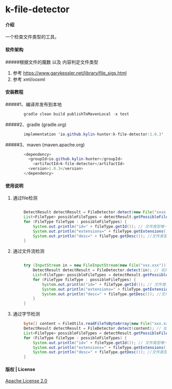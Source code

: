 # k-file-detector

#### 介绍

一个检查文件类型的工具。

#### 软件架构

#####根据文件的魔数 以及 内容判定文件类型  
1. 参考 https://www.garykessler.net/library/file_sigs.html
2. 参考 xml/ooxml 


#### 安装教程
#####1、编译并发布到本地

```java
        gradle clean build publishToMavenLocal -x test
```
#####2、gradle (gradle.org)
```java
        implementation 'io.github.kylin-hunter:k-file-detector:1.0.3'
```
#####3、maven (maven.apache.org)
```java
        <dependency>
          <groupId>io.github.kylin-hunter</groupId>
            <artifactId>k-file-detector</artifactId>
          <version>1.0.3</version>
        </dependency>
```


#### 使用说明
1. 通过file检测
```java

        DetectResult detectResult = FileDetector.detect(new File("xxxx.xxx"));  //通过file检测
        List<FileType> possibleFileTypes = detectResult.getPossibleFileTypes();
        for (FileType fileType : possibleFileTypes) {
            System.out.println("id=" + fileType.getId()); // 文件类型唯一编号
            System.out.println("extensions=" + fileType.getExtensions()); // 文件类型对应的扩展名，可能是空
            System.out.println("desc=" + fileType.getDesc()); //文件类型描述
        }
```

2. 通过文件流检测
```java

        try (InputStream in = new FileInputStream(new File("xxx.xxx"))) {
            DetectResult detectResult = FileDetector.detect(in); // 如果知道文件名也可以调用  FileDetector.detect(in,"xxx.xxx)
            List<FileType> possibleFileTypes = detectResult.getPossibleFileTypes();
            for (FileType fileType : possibleFileTypes) {
                System.out.println("id=" + fileType.getId()); // 文件类型唯一编号
                System.out.println("extensions=" + fileType.getExtensions()); // 文件类型对应的扩展名，可能是空
                System.out.println("desc=" + fileType.getDesc()); //文件类型描述
            }
        }
```

3. 通过字节检测
```java
        byte[] content = FileUtils.readFileToByteArray(new File("xxx.xxx"));
        DetectResult detectResult = FileDetector.detect(content); // 如果知道文件名也可以调用  FileDetector.detect(content,"xxx.xxx)
        List<FileType> possibleFileTypes = detectResult.getPossibleFileTypes();
        for (FileType fileType : possibleFileTypes) {
            System.out.println("id=" + fileType.getId()); // 文件类型唯一编号
            System.out.println("extensions=" + fileType.getExtensions()); // 文件类型对应的扩展名，可能是空
            System.out.println("desc=" + fileType.getDesc()); //文件类型描述
        }
```
#### 版权 | License

[Apache License 2.0](https://www.apache.org/licenses/LICENSE-2.0)
